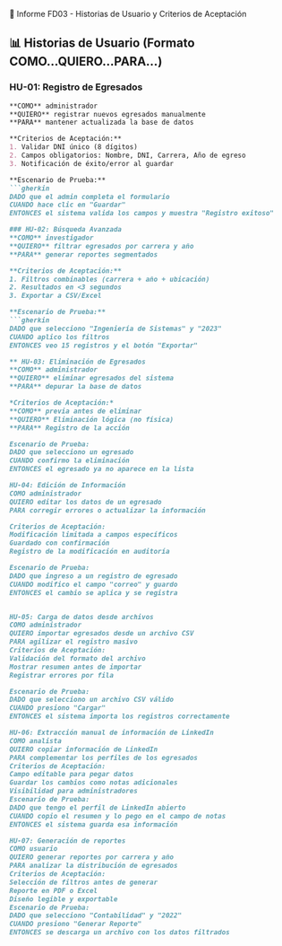 📑 Informe FD03 - Historias de Usuario y Criterios de Aceptación

## 📊 Historias de Usuario (Formato COMO...QUIERO...PARA...)

### HU-01: Registro de Egresados
```markdown
**COMO** administrador  
**QUIERO** registrar nuevos egresados manualmente  
**PARA** mantener actualizada la base de datos  

**Criterios de Aceptación:**
1. Validar DNI único (8 dígitos)
2. Campos obligatorios: Nombre, DNI, Carrera, Año de egreso
3. Notificación de éxito/error al guardar

**Escenario de Prueba:**  
```gherkin
DADO que el admin completa el formulario  
CUANDO hace clic en "Guardar"  
ENTONCES el sistema valida los campos y muestra "Registro exitoso"

### HU-02: Búsqueda Avanzada
**COMO** investigador  
**QUIERO** filtrar egresados por carrera y año  
**PARA** generar reportes segmentados  

**Criterios de Aceptación:**
1. Filtros combinables (carrera + año + ubicación)
2. Resultados en <3 segundos
3. Exportar a CSV/Excel

**Escenario de Prueba:**  
```gherkin
DADO que selecciono "Ingeniería de Sistemas" y "2023"  
CUANDO aplico los filtros  
ENTONCES veo 15 registros y el botón "Exportar" 

** HU-03: Eliminación de Egresados
**COMO** administrador
**QUIERO** eliminar egresados del sistema
**PARA** depurar la base de datos

*Criterios de Aceptación:*
**COMO** previa antes de eliminar
**QUIERO** Eliminación lógica (no física)
**PARA** Registro de la acción

Escenario de Prueba:
DADO que selecciono un egresado  
CUANDO confirmo la eliminación  
ENTONCES el egresado ya no aparece en la lista

HU-04: Edición de Información
COMO administrador
QUIERO editar los datos de un egresado
PARA corregir errores o actualizar la información

Criterios de Aceptación:
Modificación limitada a campos específicos
Guardado con confirmación
Registro de la modificación en auditoría

Escenario de Prueba:
DADO que ingreso a un registro de egresado  
CUANDO modifico el campo "correo" y guardo  
ENTONCES el cambio se aplica y se registra


HU-05: Carga de datos desde archivos
COMO administrador
QUIERO importar egresados desde un archivo CSV
PARA agilizar el registro masivo
Criterios de Aceptación:
Validación del formato del archivo
Mostrar resumen antes de importar
Registrar errores por fila

Escenario de Prueba:
DADO que selecciono un archivo CSV válido
CUANDO presiono "Cargar"
ENTONCES el sistema importa los registros correctamente

HU-06: Extracción manual de información de LinkedIn
COMO analista
QUIERO copiar información de LinkedIn
PARA complementar los perfiles de los egresados
Criterios de Aceptación:
Campo editable para pegar datos
Guardar los cambios como notas adicionales
Visibilidad para administradores
Escenario de Prueba:
DADO que tengo el perfil de LinkedIn abierto
CUANDO copio el resumen y lo pego en el campo de notas
ENTONCES el sistema guarda esa información

HU-07: Generación de reportes
COMO usuario
QUIERO generar reportes por carrera y año
PARA analizar la distribución de egresados
Criterios de Aceptación:
Selección de filtros antes de generar
Reporte en PDF o Excel
Diseño legible y exportable
Escenario de Prueba:
DADO que selecciono "Contabilidad" y "2022"
CUANDO presiono "Generar Reporte"
ENTONCES se descarga un archivo con los datos filtrados